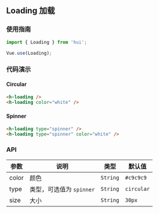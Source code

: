 ## Loading 加载

### 使用指南

``` javascript
import { Loading } from 'hui';

Vue.use(Loading);
```

### 代码演示

#### Circular

```html
<h-loading />
<h-loading color="white" />
```

#### Spinner

```html
<h-loading type="spinner" />
<h-loading type="spinner" color="white" />
```

### API

| 参数 | 说明 | 类型 | 默认值 |
|-----------|-----------|-----------|-------------|
| color | 颜色 | `String` | `#c9c9c9` |
| type | 类型，可选值为 `spinner` | `String` | `circular` |
| size | 大小 | `String` | `30px` |
